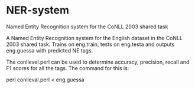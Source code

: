 # NER-system
Named Entity Recognition system for the CoNLL 2003 shared task

A Named Entity Recognition system for the English dataset in the CoNLL 2003 shared task. Trains on eng.train, tests on eng.testa and outputs eng.guessa with predicted NE tags.

The conllevel.perl can be used to determine accuracy, precision, recall and F1 scores for all the tags. The command for this is:

perl conlleval.perl < eng.guessa
